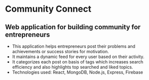 # Community Connect
## Web application for building community for entrepreneurs
- This application helps entrepreneurs post their problems and achievements or success stories for motivation.
- It maintains a dynamic feed for every user based on their activity.
- It categorizes each post on basis of tags which increases search efficiency and also highlights top searched and liked topics.
- Technologies used: React, MongoDB, Node.js, Express, Firebase
